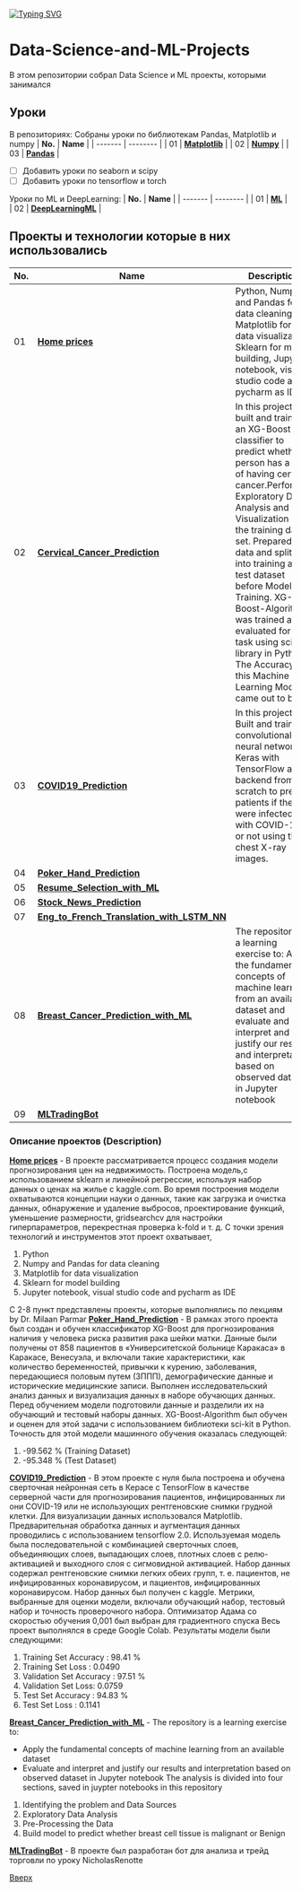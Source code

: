 <a id="anchor"></a>
[![Typing SVG](https://readme-typing-svg.herokuapp.com?color=%2336BCF7&lines=Computer+science+student)](https://github.com/Splucheviy)
# Data-Science-and-ML-Projects
В этом репозитории собрал Data Science и ML проекты, которыми занимался
## Уроки
В репозиториях:
Собраны уроки по библиотекам Pandas, Matplotlib и numpy
| **No.** | **Name** | 
| ------- | -------- | 
|	01  | **[Matplotlib](https://github.com/Kopypaster/Data-Science-and-ML-Projects/tree/main/matpltlib)** | 
|	02	| **[Numpy](https://github.com/Kopypaster/Data-Science-and-ML-Projects/tree/main/numpy )** | 
|	03	| **[Pandas](https://github.com/Kopypaster/Data-Science-and-ML-Projects/tree/main/pandas )** | 

- [ ] Добавить уроки по seaborn и scipy
- [ ] Добавить уроки по tensorflow и torch 

Уроки по ML и DeepLearning:
| **No.** | **Name** | 
| ------- | -------- | 
|	01  | **[ML](https://github.com/Kopypaster/Data-Science-and-ML-Projects/tree/main/ML)** | 
|	02	| **[DeepLearningML](https://github.com/Kopypaster/Data-Science-and-ML-Projects/tree/main/DeepLearningML)** | 

## Проекты и технологии которые в них использовались 
| **No.** | **Name** | **Description** |
| ------- | -------- | -------- |
|	01  | **[Home prices](https://github.com/Kopypaster/Data-Science-and-ML-Projects/tree/main/Home%20prices)** | Python, Numpy and Pandas for data cleaning, Matplotlib for data visualization, Sklearn for model building, Jupyter notebook, visual studio code and pycharm as IDE  
|	02	| **[Cervical_Cancer_Prediction](https://github.com/Splucheviy/Data-Science-and-ML-Projects/tree/main/Python%20Data%20Analytics%20Projects%20lecture%20series%20by%20Dr.%20Milaan%20Parmar/001_Cervical_Cancer_Predection_with_ML)** |In this project, built and trained an XG-Boost classifier to predict whether a person has a risk of having cervical cancer.Performed Exploratory Data Analysis and Data Visualization on the training data set. Prepared the data and splitted into training and test dataset before Model Training. XG-Boost-Algorithm was trained and evaluated for this task using sci-kit library in Python. The Accuracy for this Machine Learning Model came out to be: 
|	03	| **[COVID19_Prediction](https://github.com/Splucheviy/Data-Science-and-ML-Projects/tree/main/Python%20Data%20Analytics%20Projects%20lecture%20series%20by%20Dr.%20Milaan%20Parmar/002_COVID19_Prediction_from_Chest_Xray_Images_with_CNN)** |In this project, Built and trained a convolutional neural network in Keras with TensorFlow as backend from scratch to predict patients if they were infected with COVID-19 or not using their chest X-ray images. 
|	04	| **[Poker_Hand_Prediction](https://github.com/Splucheviy/Data-Science-and-ML-Projects/tree/main/Python%20Data%20Analytics%20Projects%20lecture%20series%20by%20Dr.%20Milaan%20Parmar/003_Poker_Hand_Prediction)** |
|	05	| **[Resume_Selection_with_ML](https://github.com/Splucheviy/Data-Science-and-ML-Projects/tree/main/Python%20Data%20Analytics%20Projects%20lecture%20series%20by%20Dr.%20Milaan%20Parmar/004_Resume_Selection_with_ML)** |
|	06	| **[Stock_News_Prediction](https://github.com/Splucheviy/Data-Science-and-ML-Projects/tree/main/Python%20Data%20Analytics%20Projects%20lecture%20series%20by%20Dr.%20Milaan%20Parmar/005_Stock_News_Prediction_using_NLP_Tweets_Sentiment_Analysis)** |
|	07	| **[Eng_to_French_Translation_with_LSTM_NN](https://github.com/Splucheviy/Data-Science-and-ML-Projects/tree/main/Python%20Data%20Analytics%20Projects%20lecture%20series%20by%20Dr.%20Milaan%20Parmar/006_Eng_to_French_Translation_with_LSTM_NN)** |
|	08	| **[Breast_Cancer_Prediction_with_ML](https://github.com/Splucheviy/Data-Science-and-ML-Projects/tree/main/Python%20Data%20Analytics%20Projects%20lecture%20series%20by%20Dr.%20Milaan%20Parmar/007_Breast_Cancer_Prediction_with_ML)** |The repository is a learning exercise to: Apply the fundamental concepts of machine learning from an available dataset and evaluate and interpret and justify our results and interpretation based on observed dataset in Jupyter notebook
|	09	| **[MLTradingBot](https://github.com/Splucheviy/Data-Science-and-ML-Projects/tree/main/Python%20Data%20Analytics%20Projects%20lecture%20series%20by%20Dr.%20Milaan%20Parmar/007_Breast_Cancer_Prediction_with_ML)**

### Описание проектов (Description)
**[Home prices](https://github.com/Kopypaster/Data-Science-and-ML-Projects/tree/main/Home%20prices)** - 
В проекте рассматривается процесс создания модели прогнозирования цен на недвижимость. Построена модель,с использованием sklearn и линейной регрессии, используя набор данных о ценах на жилье с kaggle.com. Во время построения модели охватываются концепции науки о данных, такие как загрузка и очистка данных, обнаружение и удаление выбросов, проектирование функций, уменьшение размерности, gridsearchcv для настройки гиперпараметров, перекрестная проверка k-fold и т. д. С точки зрения технологий и инструментов этот проект охватывает,

1. Python
2. Numpy and Pandas for data cleaning
3. Matplotlib for data visualization
4. Sklearn for model building
5. Jupyter notebook, visual studio code and pycharm as IDE

С 2-8 пункт представлены проекты, которые выполнялись по лекциям by Dr. Milaan Parmar
**[Poker_Hand_Prediction](https://github.com/Splucheviy/Data-Science-and-ML-Projects/tree/main/Python%20Data%20Analytics%20Projects%20lecture%20series%20by%20Dr.%20Milaan%20Parmar/003_Poker_Hand_Prediction)** - 
В рамках этого проекта был создан и обучен классификатор XG-Boost для прогнозирования наличия у человека риска развития рака шейки матки. Данные были получены от 858 пациентов в «Университетской больнице Каракаса» в Каракасе, Венесуэла, и включали такие характеристики, как количество беременностей, привычки к курению, заболевания, передающиеся половым путем (ЗППП), демографические данные и исторические медицинские записи. Выполнен исследовательский анализ данных и визуализация данных в наборе обучающих данных. Перед обучением модели подготовили данные и разделили их на обучающий и тестовый наборы данных. XG-Boost-Algorithm был обучен и оценен для этой задачи с использованием библиотеки sci-kit в Python. Точность для этой модели машинного обучения оказалась следующей:
1. -99.562 % (Training Dataset) 
2. -95.348 % (Test Dataset)

**[COVID19_Prediction](https://github.com/Splucheviy/Data-Science-and-ML-Projects/tree/main/Python%20Data%20Analytics%20Projects%20lecture%20series%20by%20Dr.%20Milaan%20Parmar/002_COVID19_Prediction_from_Chest_Xray_Images_with_CNN)** - 
В этом проекте с нуля была построена и обучена сверточная нейронная сеть в Керасе с TensorFlow в качестве серверной части для прогнозирования пациентов, инфицированных ли они COVID-19 или не использующих рентгеновские снимки грудной клетки.
Для визуализации данных использовался Matplotlib. Предварительная обработка данных и аугментация данных проводились с использованием tensorflow 2.0.
Используемая модель была последовательной с комбинацией сверточных слоев, объединяющих слоев, выпадающих слоев, плотных слоев с релю-активацией и выходного слоя с сигмовидной активацией. Набор данных содержал рентгеновские снимки легких обеих групп, т. е. пациентов, не инфицированных коронавирусом, и пациентов, инфицированных коронавирусом. Набор данных был получен с kaggle. Метрики, выбранные для оценки модели, включали обучающий набор, тестовый набор и точность проверочного набора. Оптимизатор Адама со скоростью обучения 0,001 был выбран для градиентного спуска
Весь проект выполнялся в среде Google Colab.
Результаты модели были следующими:
1. Training Set Accuracy : 98.41 %
2. Training Set Loss : 0.0490
3. Validation Set Accuracy : 97.51 %
4. Validation Set Loss: 0.0759
5. Test Set Accuracy : 94.83 %
6. Test Set Loss : 0.1141

**[Breast_Cancer_Prediction_with_ML](https://github.com/Splucheviy/Data-Science-and-ML-Projects/tree/main/Python%20Data%20Analytics%20Projects%20lecture%20series%20by%20Dr.%20Milaan%20Parmar/007_Breast_Cancer_Prediction_with_ML)** -
The repository is a learning exercise to:
* Apply the fundamental concepts of machine learning from an available dataset
* Evaluate and interpret and justify our results and interpretation based on observed dataset in Jupyter notebook
The analysis is divided into four sections, saved in juypter notebooks in this repository
1. Identifying the problem  and Data Sources
2. Exploratory Data Analysis
3. Pre-Processing the Data
4. Build model to predict whether breast cell tissue is  malignant or Benign

**[MLTradingBot](https://github.com/Splucheviy/Data-Science-and-ML-Projects/tree/main/Python%20Data%20Analytics%20Projects%20lecture%20series%20by%20Dr.%20Milaan%20Parmar/007_Breast_Cancer_Prediction_with_ML)** -
В проекте был разработан бот для анализа и трейд торговли по уроку NicholasRenotte

[Вверх](#anchor)
